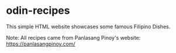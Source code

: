 # odin-recipes

This simple HTML website showcases some famous Filipino Dishes.

Note: All recipes came from Panlasang Pinoy's website: https://panlasangpinoy.com/
